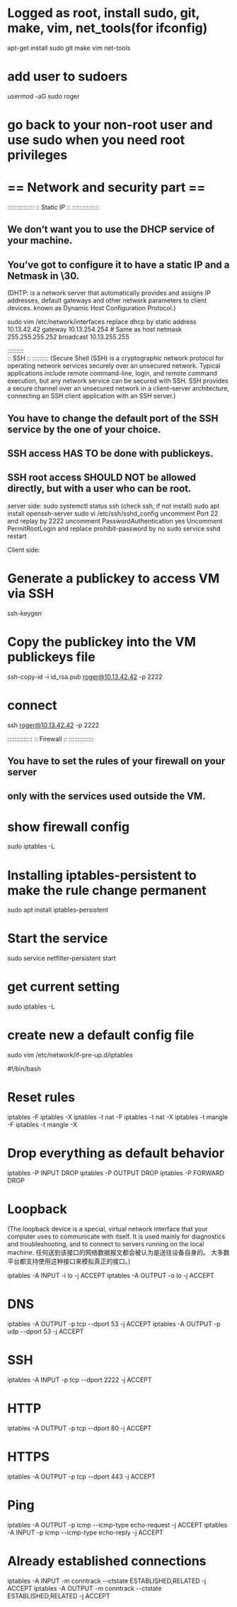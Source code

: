 
# Logged as root, install sudo, git, make, vim, net_tools(for ifconfig)
apt-get install sudo git make vim net-tools
# add user to sudoers
usermod -aG sudo roger
# go back to your non-root user and use sudo when you need root privileges



# == Network and security part == #

:::::::::::::::
:: Static IP ::
:::::::::::::::
## We don’t want you to use the DHCP service of your machine. 
## You’ve got to configure it to have a static IP and a Netmask in \30.
(DHTP: is a network server that automatically provides and assigns IP addresses, 
    default gateways and other network parameters to client devices.
    known as Dynamic Host Configuration Protocol.)

sudo vim /etc/network/interfaces
replace dhcp by static
    address 		10.13.42.42
    gateway 		10.13.254.254 # Same as host
    netmask         255.255.255.252
    broadcast 		10.13.255.255

:::::::::	
:: SSH ::
:::::::::
(Secure Shell (SSH) is a cryptographic network protocol for operating network services 
securely over an unsecured network.
Typical applications include remote command-line, login, and remote command execution, 
but any network service can be secured with SSH.
SSH provides a secure channel over an unsecured network in a client–server architecture, 
connecting an SSH client application with an SSH server.)
## You have to change the default port of the SSH service by the one of your choice. 
## SSH access HAS TO be done with publickeys. 
## SSH root access SHOULD NOT be allowed directly, but with a user who can be root.
server side:
sudo systemctl status ssh 
(check ssh, if not install) sudo apt install openssh-server
sudo vi /etc/ssh/sshd_config
uncomment Port 22 and replay by 2222
uncomment PasswordAuthentication yes
Uncomment PermitRootLogin and replace prohibit-password by no
sudo service sshd restart

Client side:
# Generate a publickey to access VM via SSH
ssh-keygen
# Copy the publickey into the VM publickeys file
ssh-copy-id -i id_rsa.pub roger@10.13.42.42 -p 2222
# connect
ssh roger@10.13.42.42 -p 2222

::::::::::::::
:: Firewall ::
::::::::::::::
## You have to set the rules of your firewall on your server 
## only with the services used outside the VM.

# show firewall config
sudo iptables -L
# Installing iptables-persistent to make the rule change permanent
sudo apt install iptables-persistent
# Start the service
sudo service netfilter-persistent start
# get current setting 
sudo iptables -L
# create new a default config file
sudo vim /etc/network/if-pre-up.d/iptables

#!/bin/bash

# Reset rules
iptables		-F
iptables		-X
iptables -t nat		-F
iptables -t nat		-X
iptables -t mangle	-F
iptables -t mangle	-X

# Drop everything as default behavior
iptables -P INPUT	DROP
iptables -P OUTPUT	DROP
iptables -P FORWARD 	DROP

# Loopback
(The loopback device is a special, virtual network interface 
that your computer uses to communicate with itself. 
It is used mainly for diagnostics and troubleshooting, 
and to connect to servers running on the local machine.
任何送到该接口的网络数据报文都会被认为是送往设备自身的。
大多数平台都支持使用这种接口来模拟真正的接口。)

iptables -A INPUT	-i lo						-j ACCEPT
iptables -A OUTPUT	-o lo						-j ACCEPT

# DNS
iptables -A OUTPUT	-p tcp		--dport	53			-j ACCEPT
iptables -A OUTPUT	-p udp		--dport	53			-j ACCEPT

# SSH
iptables -A INPUT	-p tcp		--dport	2222			-j ACCEPT

# HTTP
iptables -A OUTPUT 	-p tcp		--dport	80			-j ACCEPT

# HTTPS
iptables -A OUTPUT	-p tcp		--dport	443			-j ACCEPT

# Ping
iptables -A OUTPUT	-p icmp		--icmp-type echo-request	-j ACCEPT
iptables -A INPUT	-p icmp		--icmp-type echo-reply		-j ACCEPT

# Already established connections
iptables -A INPUT	-m conntrack	--ctstate ESTABLISHED,RELATED	-j ACCEPT
iptables -A OUTPUT	-m conntrack	--ctstate ESTABLISHED,RELATED	-j ACCEPT
